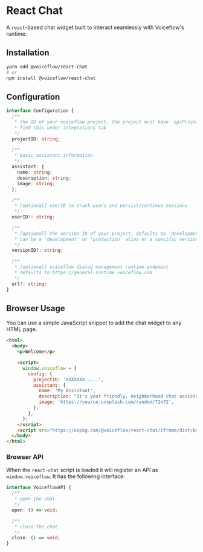 # React Chat

A `react`-based chat widget built to interact seamlessly with Voiceflow's runtime.

## Installation

```sh
yarn add @voiceflow/react-chat
# or
npm install @voiceflow/react-chat
```

## Configuration

```ts
interface Configuration {
  /**
   * the ID of your voiceflow project, the project must have `apiPrivacy: public`
   * find this under integrations tab
   */
  projectID: string;

  /**
   * basic assistant information
   */
  assistant: {
    name: string;
    description: string;
    image: string;
  };

  /**
   * [optional] userID to track users and persist/continue sessions
   */
  userID?: string;

  /**
   * [optional] the version ID of your project, defaults to 'development'
   * can be a 'development' or 'production' alias or a specific versionID
   */
  versionID?: string;

  /**
   * [optional] voiceflow dialog management runtime endpoint
   * defaults to https://general-runtime.voiceflow.com
   */
  url?: string;
}
```

## Browser Usage

You can use a simple JavaScript snippet to add the chat widget to any HTML page.

```html
<html>
  <body>
    <p>Welcome</p>

    <script>
      window.voiceflow = {
        config: {
          projectID: 'XXXXXXX.....',
          assistant: {
            name: 'My Assistant',
            description: "It's your friendly, neighborhood chat assistant!",
            image: 'https://source.unsplash.com/random/72x72',
          },
        },
      };
    </script>
    <script src="https://unpkg.com/@voiceflow/react-chat/iframe/dist/bundle.mjs"></script>
  </body>
</html>
```

### Browser API

When the `react-chat` script is loaded it will register an API as `window.voiceflow`.
It has the following interface:

```ts
interface VoiceflowAPI {
  /**
   * open the chat
   */
  open: () => void;

  /**
   * close the chat
   */
  close: () => void;
}
```
